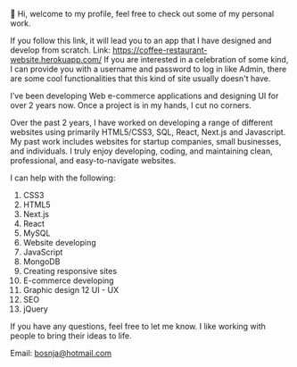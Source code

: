 👋 Hi, welcome to my profile, feel free to check out some of my personal work.

If you follow this link, it will lead you to an app that I have designed and develop from scratch.
Link: https://coffee-restaurant-website.herokuapp.com/
If you are interested in a celebration of some kind, I can provide you with a username and password to log in like Admin,
there are some cool functionalities that this kind of site usually doesn't have. 

I’ve been developing Web e-commerce applications and designing UI for over 2 years now. Once a project is in my hands, I cut no corners. 

Over the past 2 years, I have worked on developing a range of different websites using primarily HTML5/CSS3, SQL, React, Next.js and Javascript. 
My past work includes websites for startup companies, small businesses, and individuals. I truly enjoy developing, coding, and maintaining clean, professional,
and easy-to-navigate websites.

I can help with the following:
1) CSS3
2) HTML5
3) Next.js
4) React
5) MySQL
6) Website developing
7) JavaScript
8) MongoDB
9) Creating responsive sites
10) E-commerce developing
11) Graphic design
12 UI - UX
13) SEO
14) jQuery


If you have any questions, feel free to let me know. 
I like working with people to bring their ideas to life.

Email: bosnja@hotmail.com

